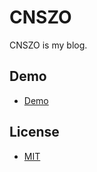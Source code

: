 # CNSZO

CNSZO is my blog.

## Demo

* [Demo](http://cnszo.github.io/)


## License

* [MIT](//opensource.org/licenses/MIT)